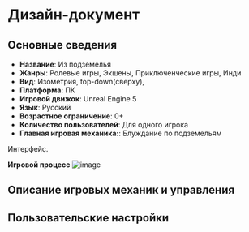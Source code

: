 # Дизайн-документ

## Основные сведения
* **Название**: Из подземелья
* **Жанры**:  Ролевые игры, Экшены, Приключенческие игры, Инди
* **Вид**:  Изометрия, top-down(сверху),
* **Платформа**: ПК 
* **Игровой движок**: Unreal Engine 5
* **Язык**: Русский
* **Возрастное ограничение**: 0+
* **Количество пользователей**: Для одного игрока
* **Главная игровая механика:**: Блуждание по подземельям


Интерфейс.





**Игровой процесс**
![image](https://github.com/shiroxxsora/MegaProject/assets/148600353/6e74f930-ae00-4e86-9084-687756c4cc85)



  
## Описание игровых механик и управления




## Пользовательские настройки
